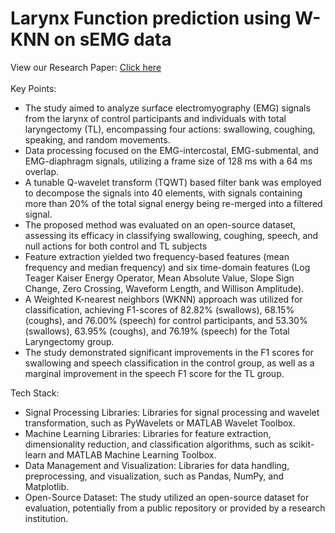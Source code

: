 # Larynx Function prediction using W-KNN on sEMG data
View our Research Paper: <a href="https://drive.google.com/file/d/1ZvOu_ttgiSXMoubYeu3OfZtlYleTAcrv/view">Click here</a>
<br>
<br>
Key Points:
<ul>
  <li>The study aimed to analyze surface electromyography (EMG) signals from the larynx of control participants and individuals with total laryngectomy (TL), encompassing four actions: swallowing, coughing, speaking, and random movements.</li>
  
  <li>Data processing focused on the EMG-intercostal, EMG-submental, and EMG-diaphragm signals, utilizing a frame size of 128 ms with a 64 ms overlap.</li>
<li>
  A tunable Q-wavelet transform (TQWT) based filter bank was employed to decompose the signals into 40 elements, with signals containing more than 20% of the total signal energy being re-merged into a filtered signal.
</li>

<li>The proposed method was evaluated on an open-source dataset, assessing its efficacy in classifying swallowing, coughing, speech, and null actions for both control and TL subjects</li>
<li>
  Feature extraction yielded two frequency-based features (mean frequency and median frequency) and six time-domain features (Log Teager Kaiser Energy Operator, Mean Absolute Value, Slope Sign Change, Zero Crossing, Waveform Length, and Willison Amplitude).
</li>
<li>
  A Weighted K-nearest neighbors (WKNN) approach was utilized for classification, achieving F1-scores of 82.82% (swallows), 68.15% (coughs), and 76.00% (speech) for control participants, and 53.30% (swallows), 63.95% (coughs), and 76.19% (speech) for the Total Laryngectomy group.
</li>
<li>
  The study demonstrated significant improvements in the F1 scores for swallowing and speech classification in the control group, as well as a marginal improvement in the speech F1 score for the TL group.
</li>

</ul>


Tech Stack:
<ul>
<li>Signal Processing Libraries: Libraries for signal processing and wavelet transformation, such as PyWavelets or MATLAB Wavelet Toolbox.</li>
<li>Machine Learning Libraries: Libraries for feature extraction, dimensionality reduction, and classification algorithms, such as scikit-learn and MATLAB Machine Learning Toolbox.</li>
<li>Data Management and Visualization: Libraries for data handling, preprocessing, and visualization, such as Pandas, NumPy, and Matplotlib.</li>
<li>Open-Source Dataset: The study utilized an open-source dataset for evaluation, potentially from a public repository or provided by a research institution.</li>
</ul>
